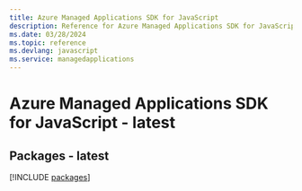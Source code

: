 ```yaml
---
title: Azure Managed Applications SDK for JavaScript
description: Reference for Azure Managed Applications SDK for JavaScript
ms.date: 03/28/2024
ms.topic: reference
ms.devlang: javascript
ms.service: managedapplications
---
```

# Azure Managed Applications SDK for JavaScript - latest
## Packages - latest
[!INCLUDE [packages](managed-applications-index.md)]